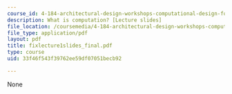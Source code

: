 ```yaml
---
course_id: 4-184-architectural-design-workshops-computational-design-for-housing-spring-2002
description: What is computation? [Lecture slides]
file_location: /coursemedia/4-184-architectural-design-workshops-computational-design-for-housing-spring-2002/33f46f543f39762ee59df07051becb92_fixlecture1slides_final.pdf
file_type: application/pdf
layout: pdf
title: fixlecture1slides_final.pdf
type: course
uid: 33f46f543f39762ee59df07051becb92

---
```

None